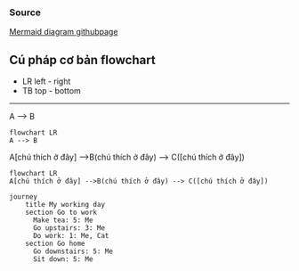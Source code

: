 ### Source
[Mermaid diagram githubpage](https://mermaid.js.org/syntax/flowchart.html)
## Cú pháp cơ bản flowchart
- LR left - right
- TB top - bottom
--- 
A --> B
```mermaid
flowchart LR
A --> B
```
A[chú thích ở đây] -->B(chú thích ở đây) --> C([chú thích ở đây]) 
```mermaid
flowchart LR
A[chú thích ở đây] -->B(chú thích ở đây) --> C([chú thích ở đây]) 
```




```mermaid
journey  
    title My working day  
    section Go to work  
      Make tea: 5: Me  
      Go upstairs: 3: Me  
      Do work: 1: Me, Cat  
    section Go home  
      Go downstairs: 5: Me  
      Sit down: 5: Me
```


